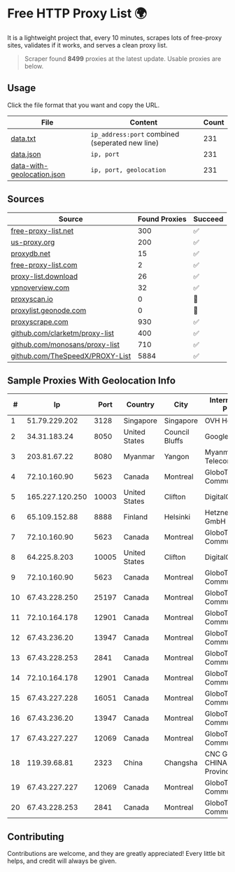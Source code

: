 
# Free HTTP Proxy List 🌍

It is a lightweight project that, every 10 minutes, scrapes lots of free-proxy sites, validates if it works, and serves a clean proxy list.


> Scraper found **8499** proxies at the latest update. Usable proxies are below.

## Usage

Click the file format that you want and copy the URL.


|File|Content|Count|
|----|-------|-----|
|[data.txt](https://raw.githubusercontent.com/themiralay/Proxy-List-World/master/data.txt)|`ip_address:port` combined (seperated new line)|231|
|[data.json](https://raw.githubusercontent.com/themiralay/Proxy-List-World/master/data.json)|`ip, port`|231|
|[data-with-geolocation.json](https://raw.githubusercontent.com/themiralay/Proxy-List-World/master/data-with-geolocation.json)|`ip, port, geolocation`|231|

## Sources

|Source|Found Proxies|Succeed|
|------|-------------|-------|
|[free-proxy-list.net](https://free-proxy-list.net)|300|✅|
|[us-proxy.org](https://www.us-proxy.org)|200|✅|
|[proxydb.net](http://proxydb.net)|15|✅|
|[free-proxy-list.com](https://free-proxy-list.com/?page=&port=&type%5B%5D=http&type%5B%5D=https&up_time=0&search=Search)|2|✅|
|[proxy-list.download](https://www.proxy-list.download/HTTP)|26|✅|
|[vpnoverview.com](https://vpnoverview.com/privacy/anonymous-browsing/free-proxy-servers)|32|✅|
|[proxyscan.io](https://www.proxyscan.io)|0|🚫|
|[proxylist.geonode.com](https://proxylist.geonode.com/api/proxy-list?limit=300&page=1&sort_by=lastChecked&sort_type=desc&protocols=http,https)|0|🚫|
|[proxyscrape.com](https://api.proxyscrape.com/v2/?request=displayproxies&protocol=http&timeout=10000&country=all&ssl=all&anonymity=all)|930|✅|
|[github.com/clarketm/proxy-list](https://raw.githubusercontent.com/clarketm/proxy-list/master/proxy-list-raw.txt)|400|✅|
|[github.com/monosans/proxy-list](https://raw.githubusercontent.com/monosans/proxy-list/main/proxies/http.txt)|710|✅|
|[github.com/TheSpeedX/PROXY-List](https://raw.githubusercontent.com/TheSpeedX/PROXY-List/master/http.txt)|5884|✅|


## Sample Proxies With Geolocation Info

|#|Ip|Port|Country|City|Internet Service Provider|
|-|--|----|-------|----|-------------------------|
|1|51.79.229.202|3128|Singapore|Singapore|OVH Hosting|
|2|34.31.183.24|8050|United States|Council Bluffs|Google LLC|
|3|203.81.67.22|8080|Myanmar|Yangon|Myanma Post & Telecommunication|
|4|72.10.160.90|5623|Canada|Montreal|GloboTech Communications|
|5|165.227.120.250|10003|United States|Clifton|DigitalOcean, LLC|
|6|65.109.152.88|8888|Finland|Helsinki|Hetzner Online GmbH|
|7|72.10.160.90|5623|Canada|Montreal|GloboTech Communications|
|8|64.225.8.203|10005|United States|Clifton|DigitalOcean, LLC|
|9|72.10.160.90|5623|Canada|Montreal|GloboTech Communications|
|10|67.43.228.250|25197|Canada|Montreal|GloboTech Communications|
|11|72.10.164.178|12901|Canada|Montreal|GloboTech Communications|
|12|67.43.236.20|13947|Canada|Montreal|GloboTech Communications|
|13|67.43.228.253|2841|Canada|Montreal|GloboTech Communications|
|14|72.10.164.178|12901|Canada|Montreal|GloboTech Communications|
|15|67.43.227.228|16051|Canada|Montreal|GloboTech Communications|
|16|67.43.236.20|13947|Canada|Montreal|GloboTech Communications|
|17|67.43.227.227|12069|Canada|Montreal|GloboTech Communications|
|18|119.39.68.81|2323|China|Changsha|CNC Group CHINA169 Hunan Province Network|
|19|67.43.227.227|12069|Canada|Montreal|GloboTech Communications|
|20|67.43.228.253|2841|Canada|Montreal|GloboTech Communications|



## Contributing

Contributions are welcome, and they are greatly appreciated! Every
little bit helps, and credit will always be given.

